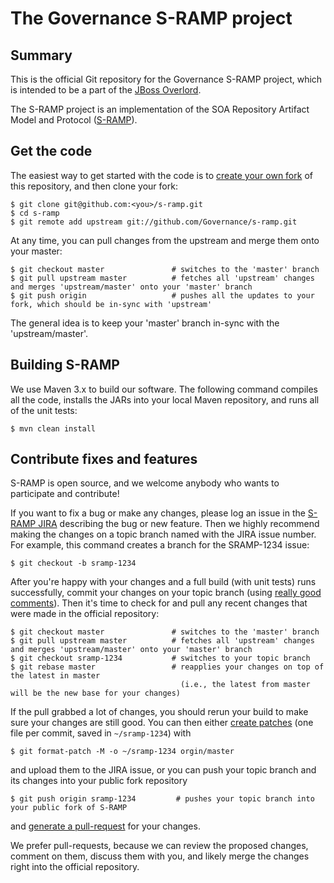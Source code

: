 # The Governance S-RAMP project

## Summary

This is the official Git repository for the Governance S-RAMP project, which is intended to be a part of the [JBoss Overlord](http://www.jboss.org/overlord).

The S-RAMP project is an implementation of the SOA Repository Artifact Model and Protocol ([S-RAMP](https://www.oasis-open.org/committees/s-ramp/)).

## Get the code

The easiest way to get started with the code is to [create your own fork](http://help.github.com/forking/) of this repository, and then clone your fork:

	$ git clone git@github.com:<you>/s-ramp.git
	$ cd s-ramp
	$ git remote add upstream git://github.com/Governance/s-ramp.git
	
At any time, you can pull changes from the upstream and merge them onto your master:

	$ git checkout master               # switches to the 'master' branch
	$ git pull upstream master          # fetches all 'upstream' changes and merges 'upstream/master' onto your 'master' branch
	$ git push origin                   # pushes all the updates to your fork, which should be in-sync with 'upstream'

The general idea is to keep your 'master' branch in-sync with the 'upstream/master'.

## Building S-RAMP

We use Maven 3.x to build our software. The following command compiles all the code, installs the JARs into your local Maven repository, and runs all of the unit tests:

	$ mvn clean install

## Contribute fixes and features

S-RAMP is open source, and we welcome anybody who wants to participate and contribute!

If you want to fix a bug or make any changes, please log an issue in the [S-RAMP JIRA](http://issues.jboss.org/browse/SRAMP) describing the bug
or new feature. Then we highly recommend making the changes on a topic branch named with the JIRA issue number. For example, this command creates
a branch for the SRAMP-1234 issue:

	$ git checkout -b sramp-1234

After you're happy with your changes and a full build (with unit tests) runs successfully, commit your changes on your topic branch
(using [really good comments](http://community.jboss.org/wiki/OverlordDevelopmentGuidelines#Commits)). Then it's time to check for
and pull any recent changes that were made in the official repository:

	$ git checkout master               # switches to the 'master' branch
	$ git pull upstream master          # fetches all 'upstream' changes and merges 'upstream/master' onto your 'master' branch
	$ git checkout sramp-1234           # switches to your topic branch
	$ git rebase master                 # reapplies your changes on top of the latest in master
	                                      (i.e., the latest from master will be the new base for your changes)

If the pull grabbed a lot of changes, you should rerun your build to make sure your changes are still good.
You can then either [create patches](http://progit.org/book/ch5-2.html) (one file per commit, saved in `~/sramp-1234`) with 

	$ git format-patch -M -o ~/sramp-1234 orgin/master

and upload them to the JIRA issue, or you can push your topic branch and its changes into your public fork repository

	$ git push origin sramp-1234         # pushes your topic branch into your public fork of S-RAMP

and [generate a pull-request](http://help.github.com/pull-requests/) for your changes. 

We prefer pull-requests, because we can review the proposed changes, comment on them,
discuss them with you, and likely merge the changes right into the official repository.